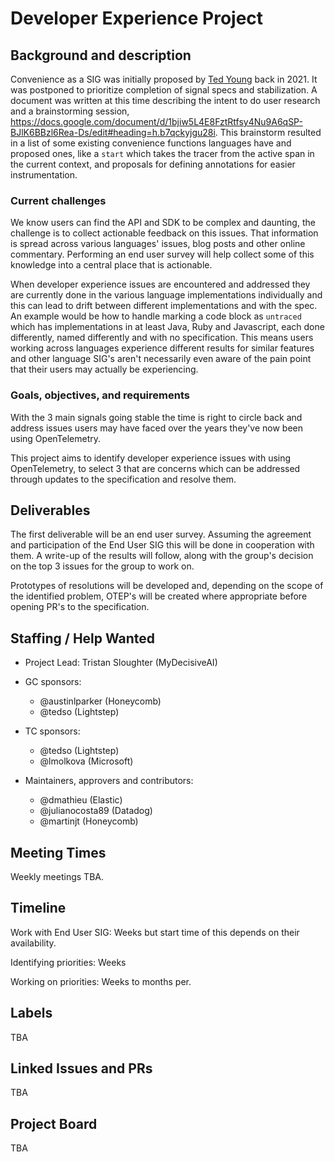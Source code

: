 # Developer Experience Project

## Background and description

Convenience as a SIG was initially proposed by [Ted
Young](https://github.com/tedsuo) back in 2021. It was postponed to prioritize
completion of signal specs and stabilization. A document was written at this
time describing the intent to do user research and a brainstorming session,
https://docs.google.com/document/d/1bjiw5L4E8FztRtfsy4Nu9A6qSP-BJlK6BBzl6Rea-Ds/edit#heading=h.b7qckyjgu28i.
This brainstorm resulted in a list of some existing convenience functions
languages have and proposed ones, like a `start` which takes the tracer from the
active span in the current context, and proposals for defining annotations for
easier instrumentation.

### Current challenges

We know users can find the API and SDK to be complex and daunting, the challenge
is to collect actionable feedback on this issues. That information is spread
across various languages' issues, blog posts and other online commentary.
Performing an end user survey will help collect some of this knowledge into a
central place that is actionable.

When developer experience issues are encountered and addressed they are
currently done in the various language implementations individually and this can
lead to drift between different implementations and with the spec. An example
would be how to handle marking a code block as `untraced` which has
implementations in at least Java, Ruby and Javascript, each done differently,
named differently and with no specification. This means users working across
languages experience different results for similar features and other language
SIG's aren't necessarily even aware of the pain point that their users may
actually be experiencing.

### Goals, objectives, and requirements

With the 3 main signals going stable the time is right to circle back and
address issues users may have faced over the years they've now been using
OpenTelemetry.

This project aims to identify developer experience issues with using
OpenTelemetry, to select 3 that are concerns which can be addressed through
updates to the specification and resolve them.

## Deliverables

The first deliverable will be an end user survey. Assuming the agreement and
participation of the End User SIG this will be done in cooperation with them. A
write-up of the results will follow, along with the group's decision on the top 3
issues for the group to work on.

Prototypes of resolutions will be developed and, depending on the scope of the
identified problem, OTEP's will be created where appropriate before opening PR's
to the specification.

## Staffing / Help Wanted

- Project Lead: Tristan Sloughter (MyDecisiveAI)

- GC sponsors: 
  - @austinlparker (Honeycomb)
  - @tedso (Lightstep)
      
- TC sponsors:
  - @tedso (Lightstep)
  - @lmolkova (Microsoft)

- Maintainers, approvers and contributors:
  - @dmathieu (Elastic)
  - @julianocosta89 (Datadog)
  - @martinjt (Honeycomb)

## Meeting Times

Weekly meetings TBA.

## Timeline

Work with End User SIG: Weeks but start time of this depends on their
availability.

Identifying priorities: Weeks

Working on priorities: Weeks to months per.

## Labels

TBA

## Linked Issues and PRs

TBA

## Project Board

TBA
